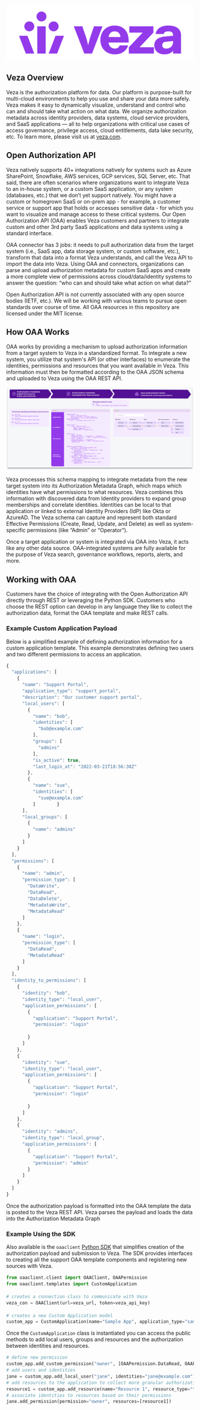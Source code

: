 ![Veza Logo](images/Veza_Lockup_Amethyst.png)
## Veza Overview
Veza is the authorization platform for data. Our platform is purpose-built for multi-cloud environments to help you use and share your data more safely. Veza makes it easy to dynamically visualize, understand and control who can and should take what action on what data. We organize authorization metadata across identity providers, data systems, cloud service providers, and SaaS applications — all to help organizations with critical use cases of access governance, privilege access, cloud entitlements, data lake security, etc. To learn more, please visit us at [veza.com](https://www.veza.com).

## Open Authorization API

Veza natively supports 40+ integrations natively for systems such as Azure SharePoint, Snowflake, AWS services, GCP services, SQL Server, etc. That said, there are often scenarios where organizations want to integrate Veza to an in-house system, or a custom SaaS application, or any system (databases, etc.) that we don’t yet support natively. You might have a custom or homegrown SaaS or on-prem app - for example, a customer service or support app that holds or accesses sensitive data - for which you want to visualize and manage access to these critical systems. Our Open Authorization API (OAA) enables Veza customers and partners to integrate custom and other 3rd party SaaS applications and data systems using a standard interface.

OAA connector has 3 jobs: it needs to pull authorization data from the target system (i.e., SaaS app, data storage system, or custom software, etc.), transform that data into a format Veza understands, and call the Veza API to import the data into Veza. Using OAA and connectors, organizations can parse and upload authorization metadata for custom SaaS apps and create a more complete view of permissions across cloud/data/identity systems to answer the question: “who can and should take what action on what data?”

Open Authorization API is not currently associated with any open source bodies (IETF, etc.). We will be working with various teams to pursue open standards over course of time. All OAA resources in this repository are licensed under the MIT license.

## How OAA Works
OAA works by providing a mechanism to upload authorization information from a target system to Veza in a standardized
format. To integrate a new system, you utilize that system's API (or other interfaces) to enumerate the identities,
permissions and resources that you want available in Veza. This information must then be formatted according to the OAA
JSON schema and uploaded to Veza using the OAA REST API.

![Flow Diagram](images/flow.png)

Veza processes this schema mapping to integrate metadata from the new target system into its Authorization Metadata
Graph, which maps which identities have what permissions to what resources. Veza combines this information with
discovered data from Identity providers to expand group memberships and correlate identities. Identities can be local to
that application or linked to external Identity Providers (IdP) like Okta or AzureAD. The Veza schema can capture and
represent both standard Effective Permissions (Create, Read, Update, and Delete) as well as system-specific permissions
(like “Admin” or “Operator”).

Once a target application or system is integrated via OAA into Veza, it acts like any other data source. OAA-integrated
systems are fully available for the purpose of Veza search, governance workflows, reports, alerts, and more.

## Working with OAA
Customers have the choice of integrating with the Open Authorization API directly through REST or leveraging the Python
SDK. Customers who choose the REST option can develop in any language they like to collect the authorization data,
format the OAA template and make REST calls.

### Example Custom Application Payload

Below is a simplified example of defining authorization information for a custom application template. This example
demonstrates defining two users and two different permissions to access an application.

```javascript
{
  "applications": [
    {
      "name": "Support Portal",
      "application_type": "support_portal",
      "description": "Our customer support portal",
      "local_users": [
        {
          "name": "bob",
          "identities": [
            "bob@example.com"
          ],
          "groups": [
            "admins"
          ],
          "is_active": true,
          "last_login_at": "2022-03-21T18:56:38Z"
        },
        {
          "name": "sue",
          "identities": [
            "sue@example.com"
          ]        }
      ],
      "local_groups": [
        {
          "name": "admins"
        }
      ]
    }
  ],
  "permissions": [
    {
      "name": "admin",
      "permission_type": [
        "DataWrite",
        "DataRead",
        "DataDelete",
        "MetadataWrite",
        "MetadataRead"
      ]
    },
    {
      "name": "login",
      "permission_type": [
        "DataRead",
        "MetadataRead"
      ]
    }
  ],
  "identity_to_permissions": [
    {
      "identity": "bob",
      "identity_type": "local_user",
      "application_permissions": [
        {
          "application": "Support Portal",
          "permission": "login"

        }
      ]
    },
    {
      "identity": "sue",
      "identity_type": "local_user",
      "application_permissions": [
        {
          "application": "Support Portal",
          "permission": "login"

        }
      ]
    },
    {
      "identity": "admins",
      "identity_type": "local_group",
      "application_permissions": [
        {
          "application": "Support Portal",
          "permission": "admin"
        }
      ]
    }
  ]
}
```

Once the authorization payload is formatted into the OAA template the data is posted to the Veza REST API. Veza parses
the payload and loads the data into the Authorization Metadata Graph

### Example Using the SDK

Also available is the `oaaclient` [Python SDK](https://github.com/Veza/oaaclient-py) that simplifies creation of the
authorization payload and submission to Veza. The SDK provides interfaces to creating all the support OAA template
components and registering new sources with Veza.

```python
from oaaclient.client import OAAClient, OAAPermission
from oaaclient.templates import CustomApplication

# creates a connection class to communicate with Veza
veza_con = OAAClient(url=veza_url, token=veza_api_key)

# creates a new Custom Application model
custom_app = CustomApplication(name="Sample App", application_type="sample")
```

Once the `CustomApplication` class is instantiated you can access the public methods to add local users, groups and
resources and the authorization between identities and resources.

```python
# define new permission
custom_app.add_custom_permission("owner", [OAAPermission.DataRead, OAAPermission.DataWrite])
# add users and identities
jane = custom_app.add_local_user("jane", identities="jane@example.com")
# add resources to the application to collect more granular authorization information
resource1 = custom_app.add_resource(name="Resource 1", resource_type="thing")
# associate identities to resources based on their permissions
jane.add_permission(permission="owner", resources=[resource1])
```
